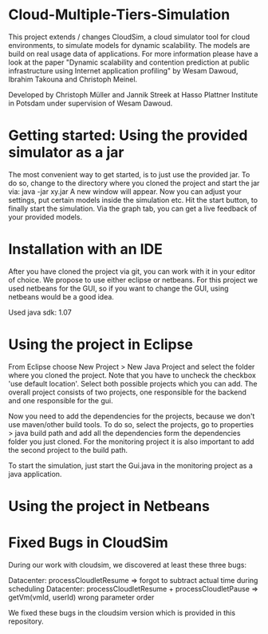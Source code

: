 Cloud-Multiple-Tiers-Simulation
===============================
This project extends / changes CloudSim, a cloud simulator tool for cloud environments, to simulate models for dynamic scalability. The models are build on real usage data of applications. For more information please have a look at the paper "Dynamic scalability and contention prediction at public infrastructure using Internet application profiling" by Wesam Dawoud, Ibrahim Takouna and Christoph Meinel.

Developed by Christoph Müller and Jannik Streek at Hasso Plattner Institute in Potsdam under supervision of Wesam Dawoud.

Getting started: Using the provided simulator as a jar
============
The most convenient way to get started, is to just use the provided jar. To do so, change to the directory where you cloned the project and start the jar via: java -jar xy.jar
A new window will appear. Now you can adjust your settings, put certain models inside the simulation etc.
Hit the start button, to finally start the simulation. Via the graph tab, you can get a live feedback of your provided models.

Installation with an IDE
============
After you have cloned the project via git, you can work with it in your editor of choice. We propose to use either eclipse or netbeans.
For this project we used netbeans for the GUI, so if you want to change the GUI, using netbeans would be a good idea.

Used java sdk: 1.07

Using the project in Eclipse
==========
From Eclipse choose New Project > New Java Project and select the folder where you cloned the project. Note that you have to uncheck the checkbox 'use default location'. Select both possible projects which you can add. The overall project consists of two projects, one responsible for the backend and one responsible for the gui.

Now you need to add the dependencies for the projects, because we don't use maven/other build tools. To do so, select the projects, go to properties > java build path and add all the dependencies form the dependencies folder you just cloned.
For the monitoring project it is also important to add the second project to the build path.

To start the simulation, just start the Gui.java in the monitoring project as a java application.

Using the project in Netbeans
==========


Fixed Bugs in CloudSim
============
During our work with cloudsim, we discovered at least these three bugs:

Datacenter: processCloudletResume => forgot to subtract actual time during scheduling
Datacenter: processCloudletResume + processCloudletPause => getVm(vmId, userId) wrong parameter order

We fixed these bugs in the cloudsim version which is provided in this repository.

